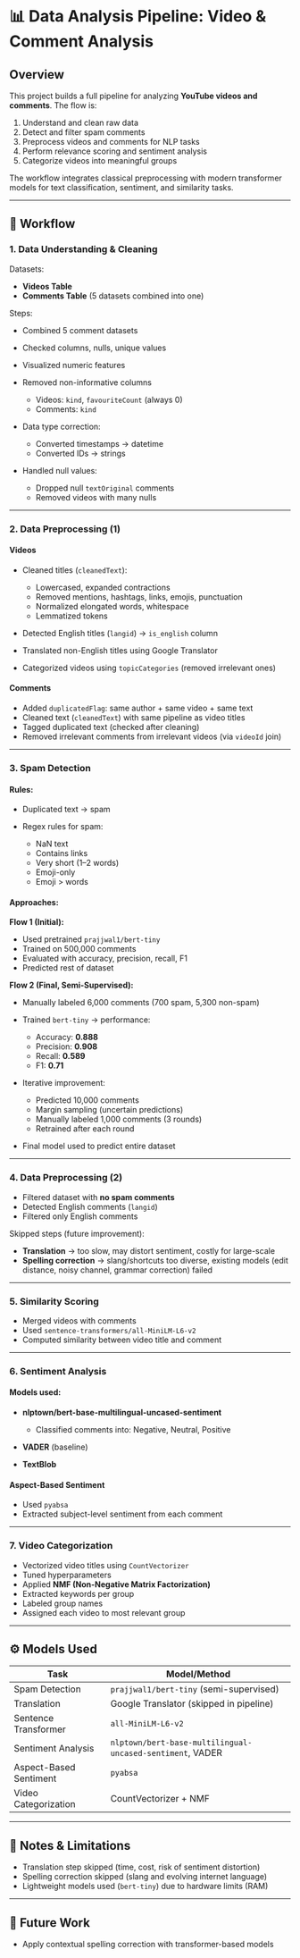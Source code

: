 # 📊 Data Analysis Pipeline: Video & Comment Analysis

## Overview

This project builds a full pipeline for analyzing **YouTube videos and comments**. The flow is:

1. Understand and clean raw data
2. Detect and filter spam comments
3. Preprocess videos and comments for NLP tasks
4. Perform relevance scoring and sentiment analysis
5. Categorize videos into meaningful groups

The workflow integrates classical preprocessing with modern transformer models for text classification, sentiment, and similarity tasks.

---

## 🔄 Workflow

### 1. Data Understanding & Cleaning

Datasets:

- **Videos Table**
- **Comments Table** (5 datasets combined into one)

Steps:

- Combined 5 comment datasets
- Checked columns, nulls, unique values
- Visualized numeric features
- Removed non-informative columns

  - Videos: `kind`, `favouriteCount` (always 0)
  - Comments: `kind`

- Data type correction:

  - Converted timestamps → datetime
  - Converted IDs → strings

- Handled null values:

  - Dropped null `textOriginal` comments
  - Removed videos with many nulls

---

### 2. Data Preprocessing (1)

#### **Videos**

- Cleaned titles (`cleanedText`):

  - Lowercased, expanded contractions
  - Removed mentions, hashtags, links, emojis, punctuation
  - Normalized elongated words, whitespace
  - Lemmatized tokens

- Detected English titles (`langid`) → `is_english` column
- Translated non-English titles using Google Translator
- Categorized videos using `topicCategories` (removed irrelevant ones)

#### **Comments**

- Added `duplicatedFlag`: same author + same video + same text
- Cleaned text (`cleanedText`) with same pipeline as video titles
- Tagged duplicated text (checked after cleaning)
- Removed irrelevant comments from irrelevant videos (via `videoId` join)

---

### 3. Spam Detection

#### Rules:

- Duplicated text → spam
- Regex rules for spam:

  - NaN text
  - Contains links
  - Very short (1–2 words)
  - Emoji-only
  - Emoji > words

#### Approaches:

**Flow 1 (Initial):**

- Used pretrained `prajjwal1/bert-tiny`
- Trained on 500,000 comments
- Evaluated with accuracy, precision, recall, F1
- Predicted rest of dataset

**Flow 2 (Final, Semi-Supervised):**

- Manually labeled 6,000 comments (700 spam, 5,300 non-spam)
- Trained `bert-tiny` → performance:

  - Accuracy: **0.888**
  - Precision: **0.908**
  - Recall: **0.589**
  - F1: **0.71**

- Iterative improvement:

  - Predicted 10,000 comments
  - Margin sampling (uncertain predictions)
  - Manually labeled 1,000 comments (3 rounds)
  - Retrained after each round

- Final model used to predict entire dataset

---

### 4. Data Preprocessing (2)

- Filtered dataset with **no spam comments**
- Detected English comments (`langid`)
- Filtered only English comments

Skipped steps (future improvement):

- **Translation** → too slow, may distort sentiment, costly for large-scale
- **Spelling correction** → slang/shortcuts too diverse, existing models (edit distance, noisy channel, grammar correction) failed

---

### 5. Similarity Scoring

- Merged videos with comments
- Used `sentence-transformers/all-MiniLM-L6-v2`
- Computed similarity between video title and comment

---

### 6. Sentiment Analysis

#### Models used:

- **nlptown/bert-base-multilingual-uncased-sentiment**

  - Classified comments into: Negative, Neutral, Positive

- **VADER** (baseline)

- **TextBlob**

#### Aspect-Based Sentiment

- Used `pyabsa`
- Extracted subject-level sentiment from each comment

---

### 7. Video Categorization

- Vectorized video titles using `CountVectorizer`
- Tuned hyperparameters
- Applied **NMF (Non-Negative Matrix Factorization)**
- Extracted keywords per group
- Labeled group names
- Assigned each video to most relevant group

---

## ⚙️ Models Used

| Task                   | Model/Method                                              |
| ---------------------- | --------------------------------------------------------- |
| Spam Detection         | `prajjwal1/bert-tiny` (semi-supervised)                   |
| Translation            | Google Translator (skipped in pipeline)                   |
| Sentence Transformer   | `all-MiniLM-L6-v2`                                        |
| Sentiment Analysis     | `nlptown/bert-base-multilingual-uncased-sentiment`, VADER |
| Aspect-Based Sentiment | `pyabsa`                                                  |
| Video Categorization   | CountVectorizer + NMF                                     |

---

## 📌 Notes & Limitations

- Translation step skipped (time, cost, risk of sentiment distortion)
- Spelling correction skipped (slang and evolving internet language)
- Lightweight models used (`bert-tiny`) due to hardware limits (RAM)

---

## 🚀 Future Work

- Apply contextual spelling correction with transformer-based models

